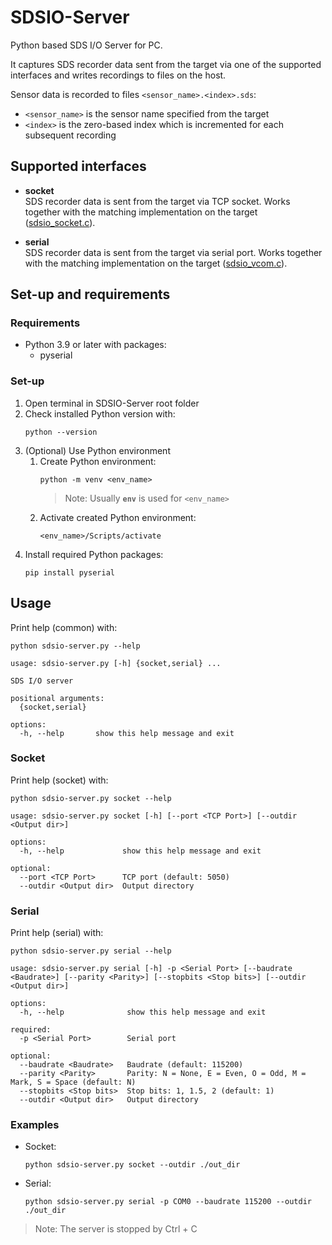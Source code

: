 # SDSIO-Server
Python based SDS I/O Server for PC.

It captures SDS recorder data sent from the target via one of the supported interfaces and writes recordings to files on the host.

Sensor data is recorded to files `<sensor_name>.<index>.sds`:
 - `<sensor_name>` is the sensor name specified from the target
 - `<index>` is the zero-based index which is incremented for each subsequent recording

## Supported interfaces
- **socket**  
   SDS recorder data is sent from the target via TCP socket. Works together with the matching implementation on the target ([sdsio_socket.c](../../sds/source/sdsio_socket.c)).

- **serial**  
   SDS recorder data is sent from the target via serial port. Works together with the matching implementation on the target ([sdsio_vcom.c](../../sds/source/sdsio_vcom.c)).

## Set-up and requirements
### Requirements
- Python 3.9 or later with packages:
  - pyserial

### Set-up
1. Open terminal in SDSIO-Server root folder
2. Check installed Python version with:
   ```
   python --version
   ```
3. (Optional) Use Python environment
   1. Create Python environment:
      ```
      python -m venv <env_name>
      ```
      >Note: Usually **`env`** is used for `<env_name>`
   2. Activate created Python environment:
      ```
      <env_name>/Scripts/activate
      ```
4. Install required Python packages:
   ```
   pip install pyserial
   ```

## Usage
Print help (common) with:
```
python sdsio-server.py --help
```

```
usage: sdsio-server.py [-h] {socket,serial} ...

SDS I/O server

positional arguments:
  {socket,serial}

options:
  -h, --help       show this help message and exit
```


### Socket
Print help (socket) with:
```
python sdsio-server.py socket --help
```

```
usage: sdsio-server.py socket [-h] [--port <TCP Port>] [--outdir <Output dir>]

options:
  -h, --help             show this help message and exit

optional:
  --port <TCP Port>      TCP port (default: 5050)
  --outdir <Output dir>  Output directory
```


### Serial
Print help (serial) with:
```
python sdsio-server.py serial --help
```

```
usage: sdsio-server.py serial [-h] -p <Serial Port> [--baudrate <Baudrate>] [--parity <Parity>] [--stopbits <Stop bits>] [--outdir <Output dir>]

options:
  -h, --help              show this help message and exit

required:
  -p <Serial Port>        Serial port

optional:
  --baudrate <Baudrate>   Baudrate (default: 115200)
  --parity <Parity>       Parity: N = None, E = Even, O = Odd, M = Mark, S = Space (default: N)
  --stopbits <Stop bits>  Stop bits: 1, 1.5, 2 (default: 1)
  --outdir <Output dir>   Output directory
```

### Examples
- Socket:
   ```
   python sdsio-server.py socket --outdir ./out_dir
   ```
- Serial:
   ```
   python sdsio-server.py serial -p COM0 --baudrate 115200 --outdir ./out_dir
   ```

>Note: The server is stopped by Ctrl + C
